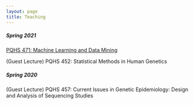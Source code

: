 ```yaml
---
layout: page
title: Teaching
---
```

##### Spring 2021
[PQHS 471: Machine Learning and Data Mining](https://hfenglab.org/PQHS471.html)

(Guest Lecture) PQHS 452: Statistical Methods in Human Genetics

##### Spring 2020
(Guest Lecture) PQHS 457: Current Issues in Genetic Epidemiology: Design and Analysis of Sequencing Studies
